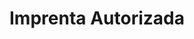 ---
title: "Imprenta Autorizada"
url: /santa-cruz-de-la-sierra/imprenta-autorizada/
shop: copyshop
---
